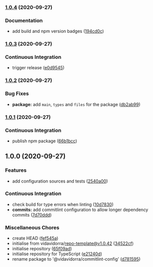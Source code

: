 ### [1.0.4](https://github.com/vidavidorra/commitlint-config/compare/v1.0.3...v1.0.4) (2020-09-27)


### Documentation

* add build and npm version badges ([194cd0c](https://github.com/vidavidorra/commitlint-config/commit/194cd0c543ec39e274f044a1a5324abd9066db76))

### [1.0.3](https://github.com/vidavidorra/commitlint-config/compare/v1.0.2...v1.0.3) (2020-09-27)


### Continuous Integration

* trigger release ([e0d9545](https://github.com/vidavidorra/commitlint-config/commit/e0d95450886ddea655e3477c082463f491016a1a))

### [1.0.2](https://github.com/vidavidorra/commitlint-config/compare/v1.0.1...v1.0.2) (2020-09-27)


### Bug Fixes

* **package:** add `main`, `types` and `files` for the package ([db2ab99](https://github.com/vidavidorra/commitlint-config/commit/db2ab992dc62807c2946d0caf5b362094543a700))

### [1.0.1](https://github.com/vidavidorra/commitlint-config/compare/v1.0.0...v1.0.1) (2020-09-27)


### Continuous Integration

* publish npm package ([66b1bcc](https://github.com/vidavidorra/commitlint-config/commit/66b1bccbc4f134711b3d3e143cdd1987eb95c8c3))

## 1.0.0 (2020-09-27)


### Features

* add configuration sources and tests ([2540a00](https://github.com/vidavidorra/commitlint-config/commit/2540a002243ae0da2530f875dc04b664f19a4632))


### Continuous Integration

* check build for type errors when linting ([10d7830](https://github.com/vidavidorra/commitlint-config/commit/10d783051f3d76cd8e4e4a0fdcfb7cf516d9a032))
* **commits:** add commitlint configuration to allow longer dependency commits ([7d70ddd](https://github.com/vidavidorra/commitlint-config/commit/7d70ddd44e2c05182cebf62703f575133abd9aab))


### Miscellaneous Chores

* create HEAD ([fef545a](https://github.com/vidavidorra/commitlint-config/commit/fef545a291097223803186eb531b092fdb12d0a8))
* initialise from vidavidorra/repo-template@v1.0.42 ([34522cf](https://github.com/vidavidorra/commitlint-config/commit/34522cf488d512cfce4238c695ebede7bc51180c))
* initialise repository ([65f09ad](https://github.com/vidavidorra/commitlint-config/commit/65f09ad4bd9a4da122868590e63cb86fee43960c))
* initialise repository for TypeScript ([e21240d](https://github.com/vidavidorra/commitlint-config/commit/e21240d181525f74c51d2f672821aeca0c47965d))
* rename package to '@vidavidorra/commitlint-config' ([d781595](https://github.com/vidavidorra/commitlint-config/commit/d78159543a3ec949960f9641a0faad7a7fd36ed2))
